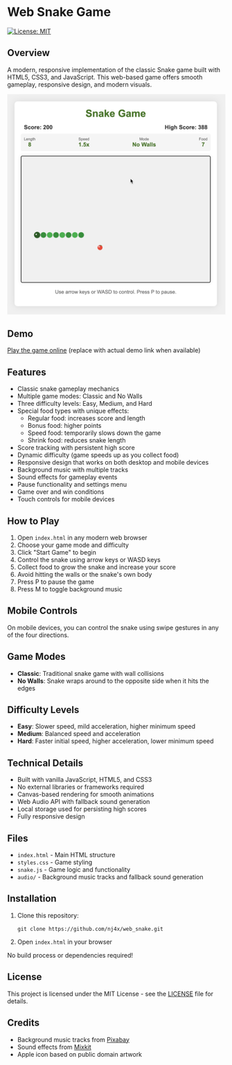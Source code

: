# Web Snake Game

[![License: MIT](https://img.shields.io/badge/License-MIT-yellow.svg)](https://opensource.org/licenses/MIT)

## Overview
A modern, responsive implementation of the classic Snake game built with HTML5, CSS3, and JavaScript. This web-based game offers smooth gameplay, responsive design, and modern visuals.

![Snake Game Screenshot](img.png)

## Demo
[Play the game online](https://nj4x.github.io/web_snake/) (replace with actual demo link when available)

## Features
- Classic snake gameplay mechanics
- Multiple game modes: Classic and No Walls
- Three difficulty levels: Easy, Medium, and Hard
- Special food types with unique effects:
  - Regular food: increases score and length
  - Bonus food: higher points
  - Speed food: temporarily slows down the game
  - Shrink food: reduces snake length
- Score tracking with persistent high score
- Dynamic difficulty (game speeds up as you collect food)
- Responsive design that works on both desktop and mobile devices
- Background music with multiple tracks
- Sound effects for gameplay events
- Pause functionality and settings menu
- Game over and win conditions
- Touch controls for mobile devices

## How to Play
1. Open `index.html` in any modern web browser
2. Choose your game mode and difficulty
3. Click "Start Game" to begin
4. Control the snake using arrow keys or WASD keys
5. Collect food to grow the snake and increase your score
6. Avoid hitting the walls or the snake's own body
7. Press P to pause the game
8. Press M to toggle background music

## Mobile Controls
On mobile devices, you can control the snake using swipe gestures in any of the four directions.

## Game Modes
- **Classic**: Traditional snake game with wall collisions
- **No Walls**: Snake wraps around to the opposite side when it hits the edges

## Difficulty Levels
- **Easy**: Slower speed, mild acceleration, higher minimum speed
- **Medium**: Balanced speed and acceleration
- **Hard**: Faster initial speed, higher acceleration, lower minimum speed

## Technical Details
- Built with vanilla JavaScript, HTML5, and CSS3
- No external libraries or frameworks required
- Canvas-based rendering for smooth animations
- Web Audio API with fallback sound generation
- Local storage used for persisting high scores
- Fully responsive design

## Files
- `index.html` - Main HTML structure
- `styles.css` - Game styling
- `snake.js` - Game logic and functionality
- `audio/` - Background music tracks and fallback sound generation

## Installation
1. Clone this repository:
   ```
   git clone https://github.com/nj4x/web_snake.git
   ```
2. Open `index.html` in your browser

No build process or dependencies required!

## License
This project is licensed under the MIT License - see the [LICENSE](LICENSE) file for details.

## Credits
- Background music tracks from [Pixabay](https://pixabay.com/)
- Sound effects from [Mixkit](https://mixkit.co/)
- Apple icon based on public domain artwork